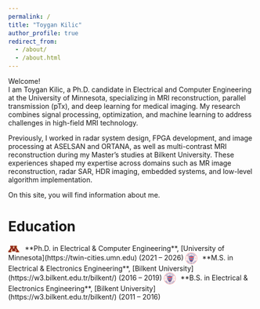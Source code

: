 ```yaml
---
permalink: /
title: "Toygan Kilic"
author_profile: true
redirect_from: 
  - /about/
  - /about.html
---
```


Welcome!  
I am Toygan Kilic, a Ph.D. candidate in Electrical and Computer Engineering at the University of Minnesota, specializing in MRI reconstruction, parallel transmission (pTx), and deep learning for medical imaging. My research combines signal processing, optimization, and machine learning to address challenges in high-field MRI technology.

Previously, I worked in radar system design, FPGA development, and image processing at ASELSAN and ORTANA, as well as multi-contrast MRI reconstruction during my Master’s studies at Bilkent University. These experiences shaped my expertise across domains such as MR image reconstruction, radar SAR, HDR imaging, embedded systems, and low-level algorithm implementation.  

On this site, you will find information about me.

Education
======

<img src="/images/umn.png" alt="University of Minnesota" width="24" style="vertical-align:middle; margin-right:6px;"/> 
**Ph.D. in Electrical & Computer Engineering**, [University of Minnesota](https://twin-cities.umn.edu) (2021 – 2026)  

<img src="/images/bilkent_university.png" alt="Bilkent University" width="24" style="vertical-align:middle; margin-right:6px;"/> 
**M.S. in Electrical & Electronics Engineering**, [Bilkent University](https://w3.bilkent.edu.tr/bilkent/) (2016 – 2019)  

<img src="/images/bilkent_university.png" alt="Bilkent University" width="24" style="vertical-align:middle; margin-right:6px;"/> 
**B.S. in Electrical & Electronics Engineering**, [Bilkent University](https://w3.bilkent.edu.tr/bilkent/) (2011 – 2016)  
